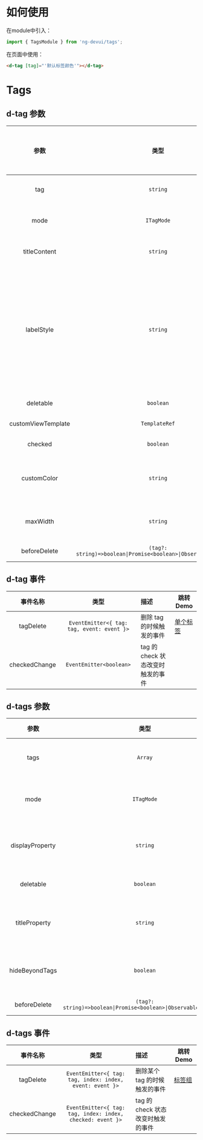 # 如何使用
在module中引入：
```ts
import { TagsModule } from 'ng-devui/tags';
```

在页面中使用：
```html
<d-tag [tag]="'默认标签颜色'"></d-tag>
```
# Tags

## d-tag 参数

|        参数        |     类型      |   默认值    | 描述                                                                                                                                                                | 跳转 Demo                                    |全局配置项| 
| :----------------: | :----------------: | :-----------: | :-------: | :------------------------------------------------------------------------------------------------------------------------------------------------------------------ | -------------------------------------------- |
|        tag         |   `string`    |    --     | 必选，记录输入的标签和选择的标签                                                                                                                                    | [单个标签](demo#single-tag) |
|        mode        |  `ITagMode`   | 'default' | 可选，标签的类型 `'default' \| 'checkable' \| 'closeable'`                                                                                                          | [单个标签](demo#single-tag) |
|    titleContent    |   `string`    |    --     | 可选，设置鼠标悬浮时 title 的显示内容                                                                                                                               | [单个标签](demo#single-tag) |
|     labelStyle     |   `string`    |    ''     | 可选，标签的样式 可使用'blue-w98'、'aqua-w98' 、'olivine-w98' 、'green-w98' 、'yellow-w98' 、'orange-w98'、'pink-w98'、'red-w98'、'purple-w98',或可传入自定义 class | [单个标签](demo#single-tag) |
|     deletable      |   `boolean`   |   false   | 可选，设置标签是否可删除                                                                                                                                            | [单个标签](demo#single-tag) |
| customViewTemplate | `TemplateRef` |    --     | 可选，自定义标签模板                                                                                                                                                | [单个标签](demo#single-tag) |
|      checked       |   `boolean`   |   false   | 可选，标签选中的初始状态                                                                                                                                            | [单个标签](demo#single-tag) |
|    customColor     |   `string`    |    ''     | 可选，传入颜色字符串（如'#f50'），自定义彩色标签的颜色                                                                                                              | [单个标签](demo#single-tag) |
|    maxWidth     |   `string`    |    --     | 可选，标签最大宽度，超出文字会省略并出现省略号       | [单个标签](demo#single-tag) |
|       beforeDelete       | `(tag?: string)=>boolean\|Promise<boolean>\|Observable<boolean>` |    --    | 可选，删除之前的回调                       |

## d-tag 事件

|   事件名称    |                    类型                    | 描述                              | 跳转 Demo                                    |
| :-----------: | :----------------------------------------: | :-------------------------------- | -------------------------------------------- |
|   tagDelete   | `EventEmitter<{ tag: tag, event: event }>` | 删除 tag 的时候触发的事件         | [单个标签](demo#single-tag) |
| checkedChange |          `EventEmitter<boolean>`           | tag 的 check 状态改变时触发的事件 |                                              |

## d-tags 参数

|      参数       |    类型    |   默认值    | 描述                                                       | 跳转 Demo                                  |
| :-------------: | :--------: | :-------: | :--------------------------------------------------------- | ------------------------------------------ |
|      tags       |  `Array`   |    []     | 必选，记录输入的标签和选择的标签                           | [标签组](demo#tags-group) |
|      mode       | `ITagMode` | 'default' | 可选，标签的类型 `'default' \| 'checkable' \| 'closeable'` | [标签组](demo#tags-group) |
| displayProperty |  `string`  |    ''     | 可选，设置属性名，使得标签名为该属性对应的值               | [标签组](demo#tags-group) |
|    deletable    | `boolean`  |   false   | 可选，设置标签是否可删除                                   | [标签组](demo#tags-group) |
|  titleProperty  |  `string`  |    ''     | 可选，设置属性名，鼠标悬浮时 title 显示的值                | [标签组](demo#tags-group) |
|    hideBeyondTags    | `boolean`  |   false   | 可选，标签组总宽度超过父级宽度是否隐藏超出标签  | [多标签超出隐藏](demo#hide-tags) |
|       beforeDelete       | `(tag?: string)=>boolean\|Promise<boolean>\|Observable<boolean>` |    --    | 可选，删除之前的回调                       |

## d-tags 事件

| 事件名称  |                           类型                           | 描述                          | 跳转 Demo                                  |
| :-------: | :------------------------------------------------------: | :---------------------------- | ------------------------------------------ |
| tagDelete | `EventEmitter<{ tag: tag, index: index, event: event }>` | 删除某个 tag 的时候触发的事件 | [标签组](demo#tags-group) |
| checkedChange | `EventEmitter<{ tag: tag, index: index, checked: event }>` | tag 的 check 状态改变时触发的事件 |  |
